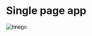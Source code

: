 # Single page app
![Image](https://www.websequencediagrams.com/cgi-bin/cdraw?lz=dGl0bGUgU1BBCgpCcm93c2VyLT5TZXJ2ZXI6IEhUVFAgR0VUIGh0dHBzOi8vc3R1ZGllcy5jcy5oZWxzaW5raS5maS9leGFtcGxlYXBwL3NwYQoAOQYtLT4ASgc6IEhUTUwtY29kZQAfRW1haW4uY3NzAFYTABIJAIEFRy5qAFIUABIHCm5vdGUgb3ZlciAAgWIICmIAgj4GIHN0YXJ0cyBleGVjdXRpbmcganMAgXsGdGhhdCByZXF1ZXN0cyBKU09OIGRhdGEgZnJvbSBzAIJ0BSAKZW5kIG5vdGUAgk5GZGF0YS5qc29uAIMHE1t7ImNvbnRlbnQiOiAiYXNkIiwiZGF0ZSI6ICIyMDIyLTA3LTIzVDA5OjU5OjU2LjA3MFoifSwgLi4uXQCBZB0AgXQGZXMgdGhlIGV2ZW50IGhhbmRsZXIAgXsIbmRlcnMAgWIFcyB0byBkaXNwbGF5AIFyCg&s=default)

